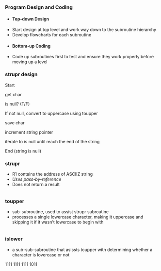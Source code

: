 ### Program Design and Coding
- #### Top-down Design
- Start design at top level and work way down to the subroutine hierarchy
- Develop flowcharts for each subroutine
- #### Bottom-up Coding
- Code up subroutines first to test and ensure they work properly before moving up a level

### strupr design
Start

get char

is null? (T/F)

If not null, convert to uppercase using toupper

save char

increment string pointer

iterate to is null until reach the end of the string

End (string is null)

### strupr
- R1 contains the address of ASCIIZ string
- *Uses pass-by-reference*
- Does not return a result
```asm

```

### toupper
- sub-subroutine, used to assist strupr subroutine
- processes a single lowercase character, making it uppercase and skipping it if it wasn't lowercase to begin with
```

```

### islower
- a sub-sub-subroutine that asissts toupper with determining whether a character is lovercase or not

1111 1111 1111 1011

